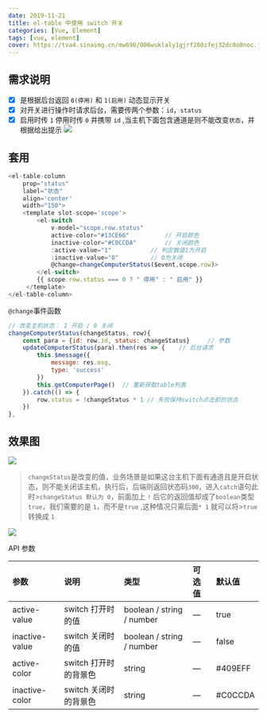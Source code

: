 ```yaml
---
date: 2019-11-21
title: el-table 中使用 switch 开关
categories: [Vue, Element]
tags: [vue, element]
cover: https://tva4.sinaimg.cn/mw690/006wuklaly1gjrf260zfej32dc0o0noc.jpg
---
```


## 需求说明
- [x] 是根据后台返回 `0(停用)` 和 `1(启用)`  动态显示开关
- [x] 对开关进行操作时请求后台，需要传两个参数：`id`，`status`
- [x] 启用时传 `1`  停用时传 `0` 并携带 `id` ,当主机下面包含通道是则不能改变`状态`，并根据给出提示
![](https://fastly.jsdelivr.net/gh/xiangshu233/blogAssets@09077844f9e44f3ddc2c5a5d44fa979cd7c44c1d/2020/10/13/637c81c7febcfb4b281cf2b7b13680b2.png)

## 套用
```js
<el-table-column
	prop="status"
	label="状态"
	align='center'
	width="150">
	<template slot-scope='scope'>
		<el-switch
			v-model="scope.row.status"
			active-color="#13CE66"			// 开启颜色
			inactive-color="#C0CCDA"		// 关闭颜色
			:active-value="1"			// 判定数值1为开启
			:inactive-value="0"			// 0为关闭
			@change=changeComputerStatus($event,scope.row)>
		</el-switch>
		{{ scope.row.status === 0 ? " 停用" : " 启用" }}
	 </template>
</el-table-column>
```

`@change`事件函数

```js
// 改变主机状态： 1 开启 / 0 关闭
changeComputerStatus(changeStatus, row){
	const para = {id: row.id, status: changeStatus}		// 参数
	updateComputerStatus(para).then(res => {	// 后台请求
		this.$message({
			message: res.msg,
			type: 'success'
		})
		this.getComputerPage()	// 重新获取table列表
	}).catch(() => {
		row.status = !changeStatus * 1 // 失败保持switch点击前的状态
	})
},
```

## 效果图

![](https://fastly.jsdelivr.net/gh/xiangshu233/blogAssets@035545a0b4e4dc4d8e02b94302e75000193c4785/2020/10/13/75ba1d748d56835654a517646a8343b6.png)


>`changeStatus`是改变的值，业务场景是如果这台主机下面有通道且是开启状态，则不能关闭该主机，执行后，后端则返回状态码`300`，进入`catch`语句此时>`changeStatus 默认为 0`，前面加上 `!`  后它的返回值却成了`boolean`类型`true`，我们需要的是 `1`，而不是`true` ,这种情况只需后面`* 1` 就可以将>`true`转换成 `1`


![](https://fastly.jsdelivr.net/gh/xiangshu233/blogAssets@4134178f918946ef9ecb5f8a01e11f4f0f4d10c3/2020/10/13/830d9657bcef7320973a7d222a3973d4.png)

API 参数

| 参数           | 说明                  | 类型                      | 可选值 | 默认值  |
| :------------- | :-------------------- | :------------------------ | :----- | :------ |
| active-value   | switch 打开时的值     | boolean / string / number | —      | true    |
| inactive-value | switch 关闭时的值     | boolean / string / number | —      | false   |
| active-color   | switch 打开时的背景色 | string                    | —      | #409EFF |
| inactive-color | switch 关闭时的背景色 | string                    | —      | #C0CCDA |

